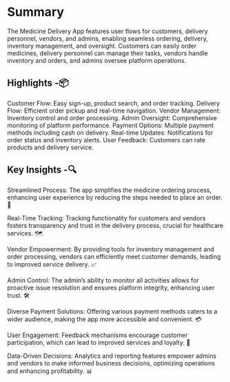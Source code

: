 # Summary

The Medicine Delivery App features user flows for customers, delivery personnel, vendors, and admins, enabling seamless ordering, delivery, inventory management, and oversight. Customers can easily order medicines, delivery personnel can manage their tasks, vendors handle inventory and orders, and admins oversee platform operations.

## Highlights -📦

Customer Flow: Easy sign-up, product search, and order tracking.
Delivery Flow: Efficient order pickup and real-time navigation.
Vendor Management: Inventory control and order processing.
Admin Oversight: Comprehensive monitoring of platform performance.
Payment Options: Multiple payment methods including cash on delivery.
Real-time Updates: Notifications for order status and inventory alerts.
User Feedback: Customers can rate products and delivery service.

## Key Insights -🔍

Streamlined Process: The app simplifies the medicine ordering process, enhancing user experience by reducing the steps needed to place an order. 🚀

Real-Time Tracking: Tracking functionality for customers and vendors fosters transparency and trust in the delivery process, crucial for healthcare services. 🗺️

Vendor Empowerment: By providing tools for inventory management and order processing, vendors can efficiently meet customer demands, leading to improved service delivery. 📈

Admin Control: The admin’s ability to monitor all activities allows for proactive issue resolution and ensures platform integrity, enhancing user trust. 🛠️

Diverse Payment Solutions: Offering various payment methods caters to a wider audience, making the app more accessible and convenient. 💳

User Engagement: Feedback mechanisms encourage customer participation, which can lead to improved services and loyalty. 🌟

Data-Driven Decisions: Analytics and reporting features empower admins and vendors to make informed business decisions, optimizing operations and enhancing profitability. 📊

